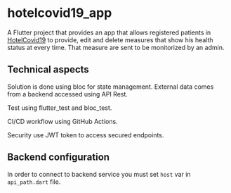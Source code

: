 # hotelcovid19_app

A Flutter project that provides an app that allows registered patients in [HotelCovid19](https://github.com/jahs-es/hotelcovid19) to provide, edit and delete 
measures that show his health status at every time. That measure are sent to be monitorized by an admin.   

## Technical aspects

Solution is done using bloc for state management. External data comes from a backend accessed using API Rest.

Test using flutter_test and bloc_test.

CI/CD workflow using GitHub Actions. 

Security use JWT token to access secured endpoints. 

## Backend configuration 

In order to connect to backend service you must set `host` var in `api_path.dart` file. 


 
